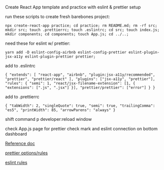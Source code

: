 Create React App template and practice with eslint & prettier setup

run these scripts to create fresh barebones project: 

  `npx create-react-app practice; cd practice; rm README.md; rm -rf src; mkdir src; touch .prettierrc; touch .eslintrc; cd src; touch index.js; mkdir components; cd components; touch App.js; cd ../..;`

need these for eslint w/ prettier: 

  `yarn add -D eslint-config-airbnb eslint-config-prettier eslint-plugin-jsx-a11y eslint-plugin-prettier prettier;`

add to .eslintrc

`{
  "extends": [
    "react-app",
    "airbnb",
    "plugin:jsx-a11y/recommended",
    "prettier",
    "prettier/react"
  ],
  "plugins": ["jsx-a11y", "prettier"],
  "rules": {
    "semi": 1,
    "react/jsx-filename-extension": [1, { "extensions": [".js", ".jsx"] }],
    "prettier/prettier": ["error"]
  }
}`

add to .prettierrc

`{
  "tabWidth": 2,
  "singleQuote": true,
  "semi": true,
  "trailingComma": "es5",
  "printWidth": 85,
  "arrowParens": "always"
}`

shift command p 
  developer:reload window

check App.js page for prettier check mark and eslint connection on bottom dashboard

[Reference doc](https://medium.com/@pppped/extend-create-react-app-with-airbnbs-eslint-config-prettier-flow-and-react-testing-library-96627e9a9672)

[prettier options/rules](https://prettier.io/docs/en/options.html)

[eslint rules](https://eslint.org/docs/rules/)
